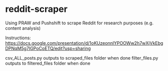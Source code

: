 # reddit-scraper
Using PRAW and Pushshift to scrape Reddit for research purposes (e.g. content analysis)

Instructions: https://docs.google.com/presentation/d/1oKUzeonnlYPOOWw2h7wXjVkEbgDPNqM5g7IGPoCoETQ/edit?usp=sharing

csv_ALL_posts.py outputs to scraped_files folder when done
filter_files.py outputs to filtered_files folder when done
